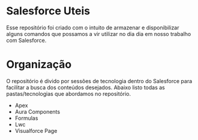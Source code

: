 # Salesforce Uteis
Esse repositório foi criado com o intuito de armazenar e disponibilizar alguns comandos que possamos a vir utilizar no dia dia em nosso trabalho com Salesforce.

# Organização
O repositório é divido por sessões de tecnologia dentro do Salesforce para facilitar a busca dos conteúdos desejados. Abaixo listo todas as pastas/tecnologias que abordamos no repositório.

* Apex
* Aura Components
* Formulas
* Lwc
* Visualforce Page